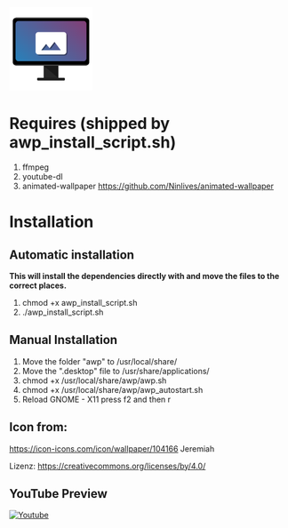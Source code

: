 <img src="./awp/awp_wallpaper_icon.png" width="150" height="150">

# Requires (shipped by awp_install_script.sh)
1. ffmpeg
2. youtube-dl
3. animated-wallpaper
<https://github.com/Ninlives/animated-wallpaper>

# Installation
## Automatic installation
**This will install the dependencies directly with and move the files to the correct places.**
1. chmod +x awp_install_script.sh
2. ./awp_install_script.sh

## Manual Installation
1. Move the folder "awp" to /usr/local/share/
2. Move the ".desktop" file to /usr/share/applications/
3. chmod +x /usr/local/share/awp/awp.sh
4. chmod +x /usr/local/share/awp/awp_autostart.sh
5. Reload GNOME - X11 press f2 and then r



## Icon from:
https://icon-icons.com/icon/wallpaper/104166
Jeremiah

Lizenz: <https://creativecommons.org/licenses/by/4.0/>

## YouTube Preview

[![Youtube](https://img.youtube.com/vi/4gufe3x7oZA/0.jpg)](https://www.youtube.com/watch?v=4gufe3x7oZA)
